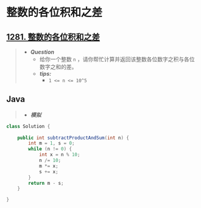 # 整数的各位积和之差

## [1281. 整数的各位积和之差](https://leetcode.cn/problems/subtract-the-product-and-sum-of-digits-of-an-integer/)

> - ***Question***
>   - 给你一个整数 `n` ，请你帮忙计算并返回该整数各位数字之积与各位数字之和的差。
>   - ***tips:***
>     - `1 <= n <= 10^5`

## Java

> - ***模拟***

```java
class Solution {
    
    public int subtractProductAndSum(int n) {
        int m = 1, s = 0;
        while (n != 0) {
            int x = n % 10;
            n /= 10;
            m *= x;
            s += x;
        }
        return m - s;
    }

}
```
